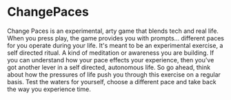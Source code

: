 # ChangePaces

Change Paces is an experimental, arty game that blends tech and real life. When you press play, the game provides you with prompts... different paces for you operate during your life. It's meant to be an experimental exercise, a self directed ritual. A kind of meditation or awareness you are building. If you can understand how your pace effects your experience, then you've got another lever in a self directed, autonomous life. So go ahead, think about how the pressures of life push you through this exercise on a regular basis. Test the waters for yourself, choose a different pace and take back the way you experience time.
